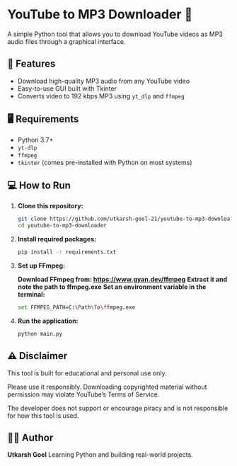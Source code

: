# YouTube to MP3 Downloader 🎵

A simple Python tool that allows you to download YouTube videos as MP3 audio files through a graphical interface.

## 🔧 Features

- Download high-quality MP3 audio from any YouTube video
- Easy-to-use GUI built with Tkinter
- Converts video to 192 kbps MP3 using `yt_dlp` and `ffmpeg`

## 🖥️ Requirements

- Python 3.7+
- `yt-dlp`
- `ffmpeg`
- `tkinter` (comes pre-installed with Python on most systems)

## 💻 How to Run

1. **Clone this repository:**

   ```bash
   git clone https://github.com/utkarsh-goel-21/youtube-to-mp3-downloader.git
   cd youtube-to-mp3-downloader

   ```

2. **Install required packages:**

   ```bash
   pip install -r requirements.txt

   ```

3. **Set up FFmpeg:**

   **Download FFmpeg from: https://www.gyan.dev/ffmpeg**
   **Extract it and note the path to ffmpeg.exe**
   **Set an environment variable in the terminal:**

   ```bash
   set FFMPEG_PATH=C:\Path\To\ffmpeg.exe

   ```

4. **Run the application:**

   ```bash
   python main.py
   ```

## ⚠️ Disclaimer

This tool is built for educational and personal use only.

Please use it responsibly. Downloading copyrighted material without permission may violate YouTube’s Terms of Service.

The developer does not support or encourage piracy and is not responsible for how this tool is used.

## 👨‍💻 Author

**Utkarsh Goel**
Learning Python and building real-world projects.
